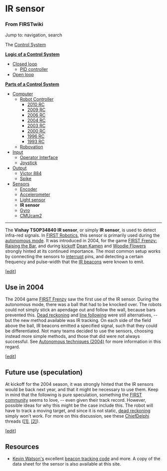 # IR sensor

### From FIRSTwiki

Jump to: navigation, search

The [Control System](/index.php/Control_system "Control system" )

**[Logic of a Control System](/index.php/Logic_of_a_control_system "Logic of a control system" )**

  * [Closed loop](/index.php/Closed_loop "Closed loop" )
    * [PID controller](/index.php/PID_controller "PID controller" )
  * [Open loop](/index.php/Open_loop "Open loop" )

**[Parts of a Control System](/index.php/Parts_of_a_control_system "Parts of a control system" )**

  * [Computer](/index.php/Computer "Computer" )
    * [Robot Controller](/index.php/Robot_Controller "Robot Controller" )
      * [2010 RC](/index.php/Robot_Controller_%282010%29 "Robot Controller \(2010\)" )
      * [2009 RC](/index.php/Robot_Controller_%282009%29 "Robot Controller \(2009\)" )
      * [2006 RC](/index.php/Robot_Controller_%282006%29 "Robot Controller \(2006\)" )
      * [2004 RC](/index.php/Robot_Controller_%282004%29 "Robot Controller \(2004\)" )
      * [2003 RC](/index.php/Robot_Controller_%282003%29 "Robot Controller \(2003\)" )
      * [2000 RC](/index.php/Robot_Controller_%282000%29 "Robot Controller \(2000\)" )
      * [1996 RC](/index.php?title=Robot_Controller_%281996%29&action=edit "Robot Controller \(1996\)" )
      * [1993 RC](/index.php?title=Robot_Controller_%281993%29&action=edit "Robot Controller \(1993\)" )
    * [Robovation](/index.php/Robovation "Robovation" )
  * [Input](/index.php/Input "Input" )
    * [Operator Interface](/index.php/Operator_Interface "Operator Interface" )
    * [Joystick](/index.php/Joystick "Joystick" )
  * [Output](/index.php/Output "Output" )
    * [Victor 884](/index.php/Victor_884 "Victor 884" )
    * [Spike](/index.php/Spike "Spike" )
  * [Sensors](/index.php/Sensor "Sensor" )
    * [Encoder](/index.php/Encoder "Encoder" )
    * [Accelerometer](/index.php/Accelerometer "Accelerometer" )
    * [Light sensor](/index.php?title=Light_sensor&action=edit "Light sensor" )
    * **IR sensor**
    * [Gyro](/index.php/Gyro "Gyro" )
    * [CMUcam2](/index.php/CMUcam2 "CMUcam2" )  
---  
  
The **Vishay TSOP34840 IR sensor**, or simply **IR sensor**, is used to detect
infra-red signals. In [FIRST Robotics](/index.php/FIRST "FIRST" ), this sensor
is primarily used during the [autonomous mode](/index.php/Autonomous_mode
"Autonomous mode" ). It was introduced in 2004, for the game [FIRST Frenzy:
Raising the Bar](/index.php/FIRST_Frenzy:_Raising_the_Bar "FIRST Frenzy:
Raising the Bar" ), and during [kickoff](/index.php/Kickoff "Kickoff" ) [Dean
Kamen](/index.php/Dean_Kamen "Dean Kamen" ) and [Woodie
Flowers](/index.php/Woodie_Flowers "Woodie Flowers" ) strongly hinted at its
continued importance. The most common setup works by connecting the sensors to
[interrupt](/index.php/Interrupts "Interrupts" ) pins, and detecting a certain
frequency and pulse-width that the [IR beacons](/index.php/IR_beacon "IR
beacon" ) were known to emit.

[[edit](/index.php?title=IR_sensor&action=edit&section=1 "Edit section: Use in
2004" )]

## Use in 2004

The 2004 game [FIRST Frenzy](/index.php/FIRST_Frenzy:_Raising_the_Bar "FIRST
Frenzy: Raising the Bar" ) saw the first use of the IR sensor. During the
autonomous mode, there was a ball that had to be knocked over. The robots
could not simply stick an apendage out and follow the wall, because bars
prevented this. [Dead reckoning](/index.php/Dead_reckoning "Dead reckoning" )
and [line following](/index.php/Line_following "Line following" ) were still
alternatives, -- but the new method available was IR tracking. On each side of
the field above the ball, IR beacons emitted a specified signal, such that
they could be differentiated. Not many teams decided to use the sensors,
choosing instead more simple methods, and those that did were not always
successful. See [Autonomous techniques
(2004)](/index.php?title=Autonomous_techniques_%282004%29&action=edit
"Autonomous techniques \(2004\)" ) for more information in this regard.

[[edit](/index.php?title=IR_sensor&action=edit&section=2 "Edit section: Future
use \(speculation\)" )]

## Future use (speculation)

At kickoff for the 2004 season, it was strongly hinted that the IR sensors
would be back next year, and that it might be necessary to use them. Keep in
mind that the following is pure speculation, something the [FIRST
community](/index.php/FIRST_community "FIRST community" ) seems to love, --
even given their track record. However, possible ideas for why this might be
the case include this. The robot will have to track a moving target, and since
it is not static, [dead reckoning](/index.php/Dead_reckoning "Dead reckoning"
) simply won't work. For more on this discussion, see these
[ChiefDelphi](/index.php/ChiefDelphi "ChiefDelphi" ) threads
([[1]](http://www.chiefdelphi.com/forums/showthread.php?t=28435
"http://www.chiefdelphi.com/forums/showthread.php?t=28435" ),
[[2]](http://www.chiefdelphi.com/forums/showthread.php?t=26774
"http://www.chiefdelphi.com/forums/showthread.php?t=26774" )).

[[edit](/index.php?title=IR_sensor&action=edit&section=3 "Edit section:
Resources" )]

## Resources

  * [Kevin Watson's](/index.php/Kevin_Watson "Kevin Watson" ) excellent [beacon tracking code](http://kevin.org/frc/ "http://kevin.org/frc/" ) and more. A copy of the data sheet for the sensor is also available at this site. 

